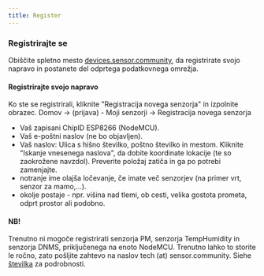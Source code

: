 ```yaml
---
title: Register
---
```


### Registrirajte se

Obiščite spletno mesto [devices.sensor.community](https://devices.sensor.community), da registrirate svojo napravo in postanete del odprtega podatkovnega omrežja.


#### Registrirajte svojo napravo
Ko ste se registrirali, kliknite "Registracija novega senzorja" in izpolnite obrazec.
Domov -> (prijava) - Moji senzorji -> Registracija novega senzorja

* Vaš zapisani ChipID ESP8266 (NodeMCU).
* Vaš e-poštni naslov (ne bo objavljen).
* Vaš naslov: Ulica s hišno številko, poštno številko in mestom. Kliknite "Iskanje vnesenega naslova", da dobite koordinate lokacije (te so zaokrožene navzdol). Preverite položaj zatiča in ga po potrebi zamenjajte.
* notranje ime olajša ločevanje, če imate več senzorjev (na primer vrt, senzor za mamo,...).
* okolje postaje - npr. višina nad tlemi, ob cesti, velika gostota prometa, odprt prostor ali podobno.

#### NB!
Trenutno ni mogoče registrirati senzorja PM, senzorja TempHumidity in senzorja DNMS, priključenega na enoto NodeMCU.
Trenutno lahko to storite le ročno, zato pošljite zahtevo na naslov tech (at) sensor.community.
Siehe [številka](https://github.com/opendata-stuttgart/sensor.community/issues/117) za podrobnosti.


